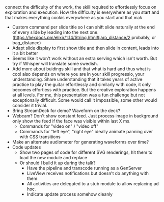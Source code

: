 connect the difficulty of the work, the skill required to effortlessly focus on exploration and execution. How the difficulty is everywhere as you start and that makes everything cookis everywhere as you start and that mak

- Custom command per slide title so I can shift slide naturally at the end of every slide by leading into the next one. (https://hexdocs.pm/elixir/1.14/String.html#jaro_distance/2 probably, or bag_distance)
- Adapt slide display to first show title and then slide in content, leads into it a bit better
- Seems like it won't work without an extra serving which isn't worth. But try if Whisper will translate some swedish.
- Add more about buidings skill and that what is hard and thus what is cool also depends on where you are in your skill progressio, your understanding. Share understanding that it takes years of active practice to play the guitar effortlessly and similarly with code, it only becomes effortless with practice. But the creative exploration happens at all levels. For me, this presentation was a fun challenge but not exceptionally difficult. Some would call it impossible, some other would consider it trivial.
- Bring StreamDeck for demo? Waveform on the deck?
- Webcam? Don't show constant feed. Just process image in background only show the feed if the face was visible within last X ms. 
	- Commands for "video on" / "video off"
	- Commands for "left eye", "right eye" ideally animate panning over with CSS transitions
- Make an alternate audiometer for generating waveforms over time?
- Code updates
	- Show two pages of code for different SVG renderings, hit them to load the new module and replace
	- Or should I build it up during the talk?
		- Have the pipeline and transcode running as a GenServer
		- LiveView receives notifications but doesn't do anything with them
		- All activities are delegated to a stub module to allow replacing ad hoc.
		- Indicate update process somehow cleanly 